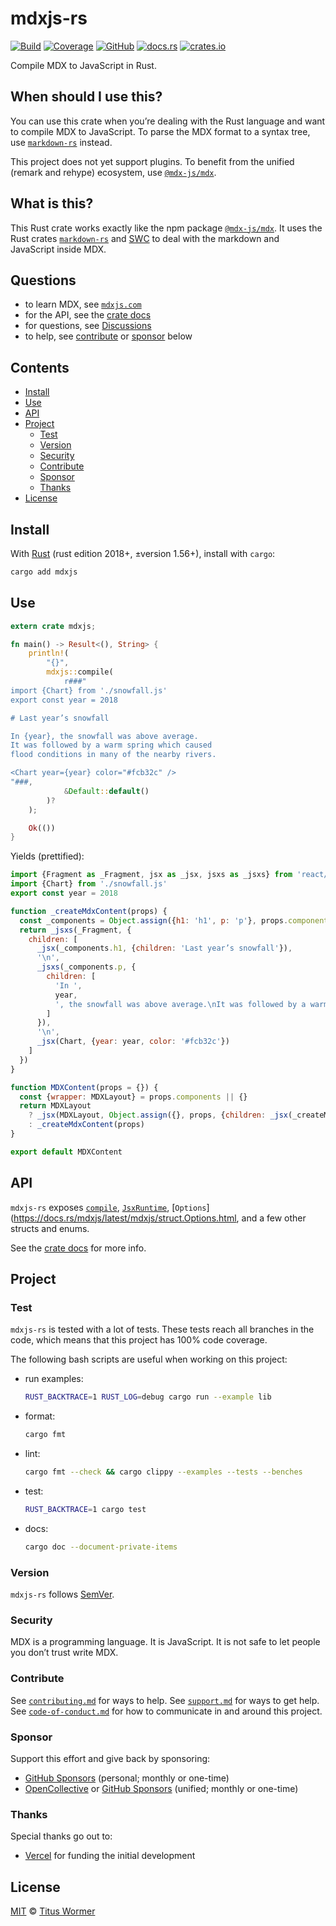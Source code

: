 # mdxjs-rs

[![Build][build-badge]][build]
[![Coverage][coverage-badge]][coverage]
[![GitHub][repo-badge]][repo]
[![docs.rs][docs-badge]][docs]
[![crates.io][crate-badge]][crate]

Compile MDX to JavaScript in Rust.

## When should I use this?

You can use this crate when you’re dealing with the Rust language and want
to compile MDX to JavaScript.
To parse the MDX format to a syntax tree, use [`markdown-rs`][markdown-rs] instead.

This project does not yet support plugins.
To benefit from the unified (remark and rehype) ecosystem, use
[`@mdx-js/mdx`][mdx-js].

## What is this?

This Rust crate works exactly like the npm package [`@mdx-js/mdx`][mdx-js].
It uses the Rust crates [`markdown-rs`][markdown-rs] and [SWC][] to deal with the
markdown and JavaScript inside MDX.

## Questions

*   to learn MDX, see [`mdxjs.com`][mdx-site]
*   for the API, see the [crate docs][docs]
*   for questions, see [Discussions][chat]
*   to help, see [contribute][] or [sponsor][] below

## Contents

*   [Install](#install)
*   [Use](#use)
*   [API](#api)
*   [Project](#project)
    *   [Test](#test)
    *   [Version](#version)
    *   [Security](#security)
    *   [Contribute](#contribute)
    *   [Sponsor](#sponsor)
    *   [Thanks](#thanks)
*   [License](#license)

## Install

With [Rust][] (rust edition 2018+, ±version 1.56+), install with `cargo`:

```sh
cargo add mdxjs
```

## Use

```rs
extern crate mdxjs;

fn main() -> Result<(), String> {
    println!(
        "{}",
        mdxjs::compile(
            r###"
import {Chart} from './snowfall.js'
export const year = 2018

# Last year’s snowfall

In {year}, the snowfall was above average.
It was followed by a warm spring which caused
flood conditions in many of the nearby rivers.

<Chart year={year} color="#fcb32c" />
"###,
            &Default::default()
        )?
    );

    Ok(())
}
```

Yields (prettified):

```javascript
import {Fragment as _Fragment, jsx as _jsx, jsxs as _jsxs} from 'react/jsx-runtime'
import {Chart} from './snowfall.js'
export const year = 2018

function _createMdxContent(props) {
  const _components = Object.assign({h1: 'h1', p: 'p'}, props.components)
  return _jsxs(_Fragment, {
    children: [
      _jsx(_components.h1, {children: 'Last year’s snowfall'}),
      '\n',
      _jsxs(_components.p, {
        children: [
          'In ',
          year,
          ', the snowfall was above average.\nIt was followed by a warm spring which caused\nflood conditions in many of the nearby rivers.'
        ]
      }),
      '\n',
      _jsx(Chart, {year: year, color: '#fcb32c'})
    ]
  })
}

function MDXContent(props = {}) {
  const {wrapper: MDXLayout} = props.components || {}
  return MDXLayout
    ? _jsx(MDXLayout, Object.assign({}, props, {children: _jsx(_createMdxContent, props)}))
    : _createMdxContent(props)
}

export default MDXContent
```

## API

`mdxjs-rs` exposes
[`compile`](https://docs.rs/mdxjs/latest/mdxjs/fn.compile.html),
[`JsxRuntime`](https://docs.rs/mdxjs/latest/mdxjs/enum.JsxRuntime.html),
[`Options`](https://docs.rs/mdxjs/latest/mdxjs/struct.Options.html,
and a few other structs and enums.

See the [crate docs][docs] for more info.

## Project

### Test

`mdxjs-rs` is tested with a lot of tests.
These tests reach all branches in the code, which means that this project has
100% code coverage.

The following bash scripts are useful when working on this project:

*   run examples:
    ```sh
    RUST_BACKTRACE=1 RUST_LOG=debug cargo run --example lib
    ```
*   format:
    ```sh
    cargo fmt
    ```
*   lint:
    ```sh
    cargo fmt --check && cargo clippy --examples --tests --benches
    ```
*   test:
    ```sh
    RUST_BACKTRACE=1 cargo test
    ```
*   docs:
    ```sh
    cargo doc --document-private-items
    ```

### Version

`mdxjs-rs` follows [SemVer](https://semver.org).

### Security

MDX is a programming language.
It is JavaScript.
It is not safe to let people you don’t trust write MDX.

### Contribute

See [`contributing.md`][contributing] for ways to help.
See [`support.md`][support] for ways to get help.
See [`code-of-conduct.md`][coc] for how to communicate in and around this
project.

### Sponsor

Support this effort and give back by sponsoring:

*   [GitHub Sponsors](https://github.com/sponsors/wooorm)
    (personal; monthly or one-time)
*   [OpenCollective](https://opencollective.com/unified) or
    [GitHub Sponsors](https://github.com/sponsors/unifiedjs)
    (unified; monthly or one-time)

### Thanks

Special thanks go out to:

*   [Vercel][] for funding the initial development

## License

[MIT][license] © [Titus Wormer][author]

[build-badge]: https://github.com/wooorm/mdxjs-rs/workflows/main/badge.svg

[build]: https://github.com/wooorm/mdxjs-rs/actions

[coverage-badge]: https://img.shields.io/codecov/c/github/wooorm/mdxjs-rs.svg

[coverage]: https://codecov.io/github/wooorm/mdxjs-rs

[repo-badge]: https://img.shields.io/badge/GitHub-wooorm%2Fmdxjs--rs-brightgreen

[repo]: https://github.com/wooorm/mdxjs-rs

[docs-badge]: https://img.shields.io/docsrs/mdxjs

[docs]: https://docs.rs/mdxjs/

[crate-badge]: https://img.shields.io/crates/v/mdxjs

[crate]: https://crates.io/crates/mdxjs/

[chat]: https://github.com/wooorm/mdxjs-rs/discussions

[license]: license

[author]: https://wooorm.com

[mdx-js]: https://mdxjs.com/packages/mdx/

[mdx-site]: https://mdxjs.com

[markdown-rs]: https://github.com/wooorm/markdown-rs

[swc]: https://swc.rs

[rust]: https://www.rust-lang.org

[vercel]: https://vercel.com

[contribute]: #contribute

[sponsor]: #sponsor

[contributing]: .github/contribute.md

[support]: .github/support.md

[coc]: .github/code-of-conduct.md
